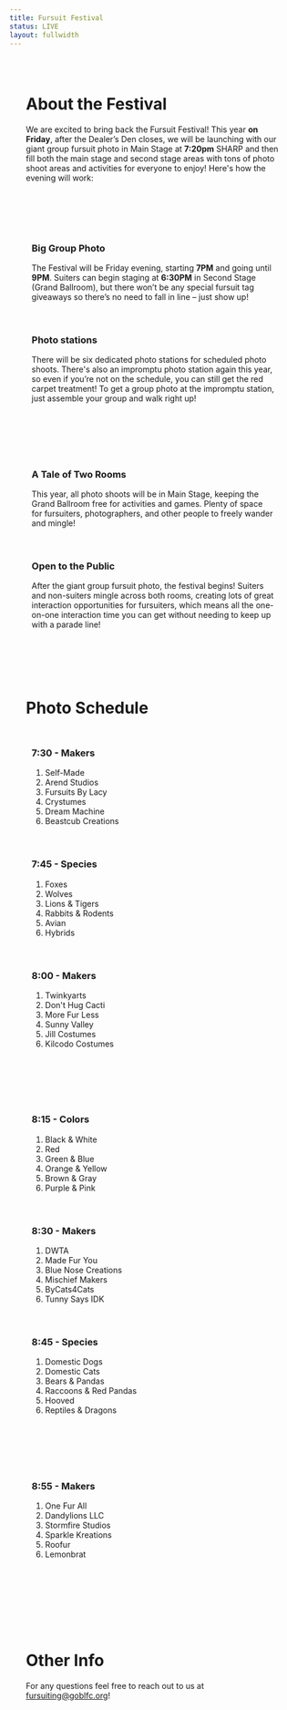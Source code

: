 ```yaml
---
title: Fursuit Festival
status: LIVE
layout: fullwidth
---
```


<div class="one-full bg-one"><div class="page-wrapper" style="padding: 3vw 3vw">

# About the Festival

We are excited to bring back the Fursuit Festival! This year **on Friday**, after the Dealer’s Den closes, we will be launching with our giant group fursuit photo in Main Stage at **7:20pm** SHARP and then fill both the main stage and second stage areas with tons of photo shoot areas and activities for everyone to enjoy! Here's how the evening will work:

</div></div>

<div class="one-full bg-two"><div class="page-wrapper" style="padding: 3vw 3vw">

<div class="one_half" style="padding:10px">

### Big Group Photo

The Festival will be Friday evening, starting **7PM** and going until **9PM**. Suiters can begin staging at **6:30PM** in Second Stage (Grand Ballroom), but there won’t be any special fursuit tag giveaways so there’s no need to fall in line – just show up!

</div>

<div class="one_half" style="padding:10px">

### Photo stations

There will be six dedicated photo stations for scheduled photo shoots. There's also an impromptu photo station again this year, so even if you’re not on the schedule, you can still get the red carpet treatment! To get a group photo at the impromptu station, just assemble your group and walk right up!

</div>

</div></div>


<div class="one-full bg-two"><div class="page-wrapper" style="padding: 3vw 3vw">

<div class="one_half" style="padding:10px">

### A Tale of Two Rooms

This year, all photo shoots will be in Main Stage, keeping the Grand Ballroom free for activities and games. Plenty of space for fursuiters, photographers, and other people to freely wander and mingle!

</div>

<div class="one_half" style="padding:10px">

### Open to the Public

After the giant group fursuit photo, the festival begins! Suiters and non-suiters mingle across both rooms, creating lots of great interaction opportunities for fursuiters, which means all the one-on-one interaction time you can get without needing to keep up with a parade line!

</div>

</div></div>

<div class="one-full bg-three"><div class="page-wrapper" style="padding: 3vw 3vw">

# Photo Schedule

<div class="one_third" style="padding:10px">

### 7:30 - Makers
<ol>
<li>Self-Made</li>
<li>Arend Studios</li>
<li>Fursuits By Lacy</li>
<li>Crystumes</li>
<li>Dream Machine</li>
<li>Beastcub Creations</li>
</ol>

</div>

<div class="one_third" style="padding:10px">

### 7:45 - Species
<ol>
<li>Foxes</li>
<li>Wolves</li>
<li>Lions & Tigers</li>
<li>Rabbits & Rodents</li>
<li>Avian</li>
<li>Hybrids</li>
</ol>

</div>

<div class="one_third" style="padding:10px">

### 8:00 - Makers
<ol>
<li>Twinkyarts</li>
<li>Don't Hug Cacti</li>
<li>More Fur Less</li>
<li>Sunny Valley</li>
<li>Jill Costumes</li>
<li>Kilcodo Costumes</li>
</ol>

</div>

</div></div>

<div class="one-full bg-three"><div class="page-wrapper" style="padding: 3vw 3vw">

<div class="one_third" style="padding:10px">

### 8:15 - Colors
<ol>
<li>Black & White</li>
<li>Red</li>
<li>Green & Blue</li>
<li>Orange & Yellow</li>
<li>Brown & Gray</li>
<li>Purple & Pink</li>
</ol>

</div>

<div class="one_third" style="padding:10px">

### 8:30 - Makers
<ol>
<li>DWTA</li>
<li>Made Fur You</li>
<li>Blue Nose Creations</li>
<li>Mischief Makers</li>
<li>ByCats4Cats</li>
<li>Tunny Says IDK</li>
</ol>

</div>

<div class="one_third" style="padding:10px">

### 8:45 - Species
<ol>
<li>Domestic Dogs</li>
<li>Domestic Cats</li>
<li>Bears & Pandas</li>
<li>Raccoons & Red Pandas</li>
<li>Hooved</li>
<li>Reptiles & Dragons</li>
</ol>

</div>

</div></div>

<div class="one-full bg-three"><div class="page-wrapper" style="padding: 3vw 3vw">

<div class="one_third" style="padding:10px">

### 8:55 - Makers
<ol>
<li>One Fur All</li>
<li>Dandylions LLC</li>
<li>Stormfire Studios</li>
<li>Sparkle Kreations</li>
<li>Roofur</li>
<li>Lemonbrat</li>
</ol>

</div>

<div class="one_third" style="padding:10px">
</div>

<div class="one_third" style="padding:10px">
</div>

</div></div>

<div class="clear"></div>

<div class="one-full bg-one"><div class="page-wrapper" style="padding: 3vw 3vw">

# Other Info

For any questions feel free to reach out to us at <a href="mailto:fursuiting@goblfc.org">fursuiting@goblfc.org</a>!

<!-- faq here -->
</div></div>

<div class="clear"></div>

